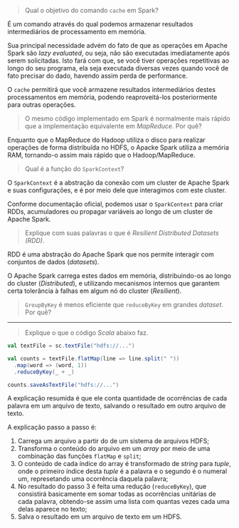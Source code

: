 > Qual o ​​objetivo ​​do​​ comando​​ `​cache` ​​​em ​​Spark?

É um comando através do qual podemos armazenar resultados intermediários de processamento em memória.

Sua principal necessidade advém do fato de que as operações em Apache Spark são _lazy evaluated_, ou seja, não são executadas imediatamente após serem solicitadas. Isto fará com que, se você tiver operações repetitivas ao longo do seu programa, ela seja executada diversas vezes quando você de fato precisar do dado, havendo assim perda de performance.

O `cache` permitirá que você armazene resultados intermediários destes processamentos em memória, podendo reaproveitá-los posteriormente para outras operações.

> O mesmo código implementado em Spark é normalmente mais rápido que a implementação equivalente em _MapReduce_. Por quê?

Enquanto que o MapReduce do Hadoop utiliza o disco para realizar operações de forma distribuída no HDFS, o Apacke Spark utiliza a memória RAM, tornando-o assim mais rápido que o Hadoop/MapReduce.

> Qual é a função do `SparkContext​`?

O `SparkContext` é a abstração da conexão com um cluster de Apache Spark e suas configurações, e é por meio dele que interagimos com este cluster.

Conforme documentação oficial, podemos usar o `SparkContext` para criar RDDs, acumuladores ou propagar variáveis ao longo de um cluster de Apache Spark.

> Explique com suas palavras o que é _Resilient​ ​Distributed​ ​Datasets​ (RDD)_.

RDD é uma abstração do Apache Spark que nos permite interagir com conjuntos de dados (_datasets_). 

O Apache Spark carrega estes dados em memória, distribuindo-os ao longo do cluster (_Distributed_), e utilizando mecanismos internos que garantem certa tolerância à falhas em algum nó do cluster (_Resilient_).

> `GroupByKey​` ​é menos eficiente que  `reduceByKey​` ​em grandes _dataset_. Por quê?

---

> Explique o que o código _Scala_ abaixo faz.

```scala
val textFile = sc.textFile("hdfs://...")

val counts = textFile.flatMap(line => line.split(" "))
  .map(word => (word, 1))
  .reduceByKey(_ + _)

counts.saveAsTextFile("hdfs://...")
```

A explicação resumida é que ele conta quantidade de ocorrências de cada palavra em um arquivo de texto, salvando o resultado em outro arquivo de texto.

A explicação passo a passo é:

1. Carrega um arquivo a partir do de um sistema de arquivos HDFS;
2. Transforma o conteúdo do arquivo em um _array_ por meio de uma combinação das funções `flatMap` e `split`;
3. O conteúdo de cada índice do array é transformado de _string_ para _tuple_, onde o primeiro índice desta _tuple_ é a palavra e o segundo é o numeral um, represetando uma ocorrência daquela palavra;
4. No resultado do passo 3 é feita uma redução (`reduceByKey`), que consistirá basicamente em somar todas as ocorrências unitárias de cada palavra, obtendo-se assim uma lista com quantas vezes cada uma delas aparece no texto;
5. Salva o resultado em um arquivo de texto em um HDFS.
